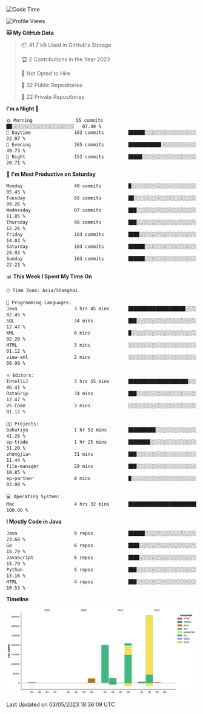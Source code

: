 <!--START_SECTION:waka-->
![Code Time](http://img.shields.io/badge/Code%20Time-1%2C771%20hrs%2055%20mins-blue)

![Profile Views](http://img.shields.io/badge/Profile%20Views-0-blue)

**🐱 My GitHub Data** 

> 📦 41.7 kB Used in GitHub's Storage 
 > 
> 🏆 2 Contributions in the Year 2023
 > 
> 🚫 Not Opted to Hire
 > 
> 📜 32 Public Repositories 
 > 
> 🔑 22 Private Repositories 
 > 
**I'm a Night 🦉** 

```text
🌞 Morning                55 commits          ██░░░░░░░░░░░░░░░░░░░░░░░   07.49 % 
🌆 Daytime                162 commits         ██████░░░░░░░░░░░░░░░░░░░   22.07 % 
🌃 Evening                365 commits         ████████████░░░░░░░░░░░░░   49.73 % 
🌙 Night                  152 commits         █████░░░░░░░░░░░░░░░░░░░░   20.71 % 
```
📅 **I'm Most Productive on Saturday** 

```text
Monday                   40 commits          █░░░░░░░░░░░░░░░░░░░░░░░░   05.45 % 
Tuesday                  68 commits          ██░░░░░░░░░░░░░░░░░░░░░░░   09.26 % 
Wednesday                87 commits          ███░░░░░░░░░░░░░░░░░░░░░░   11.85 % 
Thursday                 90 commits          ███░░░░░░░░░░░░░░░░░░░░░░   12.26 % 
Friday                   103 commits         ████░░░░░░░░░░░░░░░░░░░░░   14.03 % 
Saturday                 183 commits         ██████░░░░░░░░░░░░░░░░░░░   24.93 % 
Sunday                   163 commits         ██████░░░░░░░░░░░░░░░░░░░   22.21 % 
```


📊 **This Week I Spent My Time On** 

```text
🕑︎ Time Zone: Asia/Shanghai

💬 Programming Languages: 
Java                     3 hrs 45 mins       █████████████████████░░░░   82.45 % 
SQL                      34 mins             ███░░░░░░░░░░░░░░░░░░░░░░   12.47 % 
XML                      6 mins              █░░░░░░░░░░░░░░░░░░░░░░░░   02.20 % 
HTML                     3 mins              ░░░░░░░░░░░░░░░░░░░░░░░░░   01.12 % 
view-xml                 2 mins              ░░░░░░░░░░░░░░░░░░░░░░░░░   00.99 % 

🔥 Editors: 
IntelliJ                 3 hrs 55 mins       ██████████████████████░░░   86.41 % 
DataGrip                 34 mins             ███░░░░░░░░░░░░░░░░░░░░░░   12.47 % 
VS Code                  3 mins              ░░░░░░░░░░░░░░░░░░░░░░░░░   01.12 % 

🐱‍💻 Projects: 
bahariya                 1 hr 52 mins        ██████████░░░░░░░░░░░░░░░   41.28 % 
ep-trade                 1 hr 25 mins        ████████░░░░░░░░░░░░░░░░░   31.20 % 
zhongjian                31 mins             ███░░░░░░░░░░░░░░░░░░░░░░   11.44 % 
file-manager             29 mins             ███░░░░░░░░░░░░░░░░░░░░░░   10.85 % 
ep-partner               8 mins              █░░░░░░░░░░░░░░░░░░░░░░░░   03.08 % 

💻 Operating System: 
Mac                      4 hrs 32 mins       █████████████████████████   100.00 % 
```

**I Mostly Code in Java** 

```text
Java                     9 repos             ██████░░░░░░░░░░░░░░░░░░░   23.68 % 
Go                       6 repos             ████░░░░░░░░░░░░░░░░░░░░░   15.79 % 
JavaScript               6 repos             ████░░░░░░░░░░░░░░░░░░░░░   15.79 % 
Python                   5 repos             ███░░░░░░░░░░░░░░░░░░░░░░   13.16 % 
HTML                     4 repos             ███░░░░░░░░░░░░░░░░░░░░░░   10.53 % 
```



**Timeline**

![Lines of Code chart](https://raw.githubusercontent.com/youtiaoguagua/youtiaoguagua/master/assets/bar_graph.png)


 Last Updated on 03/05/2023 18:36:09 UTC
<!--END_SECTION:waka-->